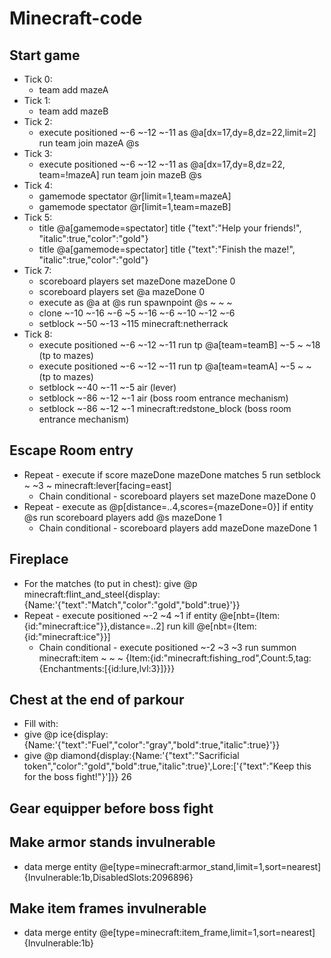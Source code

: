 # Minecraft-code

## Start game
- Tick 0: 
  - team add mazeA
- Tick 1: 
  - team add mazeB
- Tick 2:
  - execute positioned ~-6 ~-12 ~-11 as @a[dx=17,dy=8,dz=22,limit=2] run team join mazeA @s
- Tick 3:
  - execute positioned ~-6 ~-12 ~-11 as @a[dx=17,dy=8,dz=22, team=!mazeA] run team join mazeB @s
- Tick 4:
  - gamemode spectator @r[limit=1,team=mazeA] 
  - gamemode spectator @r[limit=1,team=mazeB] 
- Tick 5:
  - title @a[gamemode=spectator] title {"text":"Help your friends!", "italic":true,"color":"gold"}
  - title @a[gamemode=spectator] title {"text":"Finish the maze!", "italic":true,"color":"gold"}
- Tick 7:
  - scoreboard players set mazeDone mazeDone 0
  - scoreboard players set @a mazeDone 0
  - execute as @a at @s run spawnpoint @s ~ ~ ~
  - clone ~-10 ~-16 ~-6 ~5 ~-16 ~-6 ~-10 ~-12 ~-6 
  - setblock ~-50 ~-13 ~115 minecraft:netherrack
- Tick 8:
  - execute positioned ~-6 ~-12 ~-11 run tp @a[team=teamB] ~-5 ~ ~18 (tp to mazes)
  - execute positioned ~-6 ~-12 ~-11 run tp @a[team=teamA] ~-5 ~ ~   (tp to mazes)
  - setblock ~-40 ~-11 ~-5 air (lever)
  - setblock ~-86 ~-12 ~-1 air (boss room entrance mechanism)
  - setblock ~-86 ~-12 ~-1 minecraft:redstone_block (boss room entrance mechanism)
  
  
## Escape Room entry
- Repeat - execute if score mazeDone mazeDone matches 5 run setblock ~ ~3 ~ minecraft:lever[facing=east]
  - Chain conditional - scoreboard players set mazeDone mazeDone 0  
- Repeat - execute as @p[distance=..4,scores={mazeDone=0}] if entity @s run scoreboard players add @s mazeDone 1
  - Chain conditional - scoreboard players add mazeDone mazeDone 1

## Fireplace
- For the matches (to put in chest): give @p minecraft:flint_and_steel{display:{Name:'{"text":"Match","color":"gold","bold":true}'}}
- Repeat - execute positioned ~-2 ~4 ~1 if entity @e[nbt={Item:{id:"minecraft:ice"}},distance=..2] run kill @e[nbt={Item:{id:"minecraft:ice"}}]
  - Chain conditional - execute positioned ~-2 ~3 ~3 run summon minecraft:item ~ ~ ~ {Item:{id:"minecraft:fishing_rod",Count:5,tag:{Enchantments:[{id:lure,lvl:3}]}}}

  
## Chest at the end of parkour
- Fill with:
- give @p ice{display:{Name:'{"text":"Fuel","color":"gray","bold":true,"italic":true}'}}
- give @p diamond{display:{Name:'{"text":"Sacrificial token","color":"gold","bold":true,"italic":true}',Lore:['{"text":"Keep this for the boss fight!"}']}} 26 

## Gear equipper before boss fight



## Make armor stands invulnerable
- data merge entity @e[type=minecraft:armor_stand,limit=1,sort=nearest] {Invulnerable:1b,DisabledSlots:2096896}

## Make item frames invulnerable
- data merge entity @e[type=minecraft:item_frame,limit=1,sort=nearest] {Invulnerable:1b}
